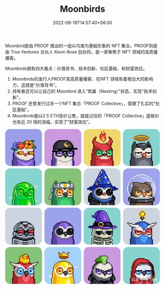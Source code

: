 ﻿---
title: "Moonbirds"
description: "Moonbird是由 PROOF 推出的一组以鸟类为基础形象的 NFT 集合。PROOF则是由 True Ventures 合伙人 Kevin Rose 创办的，是一家聚焦于 NFT 领域的高质量播客。"
date: 2022-08-18T14:57:40+08:00
lastmod: 2022-08-18T14:57:40+08:00
draft: false
authors: ["Simon"]
featuredImage: "moonbirds.png"
tags: ["Collectibles","Moonbirds"]
categories: ["nfts"]
nfts: ["Collectibles"]
blockchain: "ETH"
website: "https://www.moonbirds.xyz/"
twitter: "https://twitter.com/moonbirds_xyz"
discord: "https://discord.com/invite/proof"
telegram: ""
github: ""
youtube: ""
twitch: ""
facebook: ""
instagram: ""
reddit: ""
medium: ""
steam: ""
gitbook: ""
googleplay: ""
appstore: ""
status: "Live"
weight: 
lightgallery: true
toc: true
pinned: false
recommend: false
recommend1: false
---
Moonbird是由 PROOF 推出的一组以鸟类为基础形象的 NFT 集合。PROOF则是由 True Ventures 合伙人 Kevin Rose 创办的，是一家聚焦于 NFT 领域的高质量播客。

Moonbirds拥有四大看点：价值背书、技术创新、社区基础、和财富效应。

1. Moonbirds的发行人PROOF其高质量播客，在NFT 领域有着相当大的影响力，这就是“价值背书”。
2. 持有者还可以让自己的 Moonbird 进入“筑巢（Nesting）”状态，实现“技术创新”。
3. PROOF 还曾发行过另一个NFT 集合「PROOF Collective」，营建了扎实的“社区基础”。
4. Moonbirds能以2.5 ETH高价公售，就是过往的「PROOF Collective」底板价也有近 20 倍的涨幅，实现了“财富效应”。

![配图](810a19d8bc3eb1353fe653a13e6a91d9fd1f4401.jpeg)